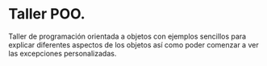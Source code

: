# Taller POO.

Taller de programación orientada a objetos con ejemplos sencillos
para explicar diferentes aspectos de los objetos así como poder
comenzar a ver las excepciones personalizadas.

